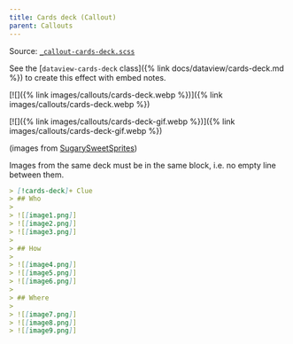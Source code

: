 ```yaml
---
title: Cards deck (Callout)
parent: Callouts
---
```


Source: [`_callout-cards-deck.scss`](https://github.com/ElsaTam/obsidian-fancy-a-story/blob/main/scss/editor/callouts/_callout-dvjs-cards-deck.scss)

See the [`dataview-cards-deck` class]({% link docs/dataview/cards-deck.md %}) to create this effect with embed notes.

[![]({% link images/callouts/cards-deck.webp %})]({% link images/callouts/cards-deck.webp %})

[![]({% link images/callouts/cards-deck-gif.webp %})]({% link images/callouts/cards-deck-gif.webp %})

(images from [SugarySweetSprites](https://www.deviantart.com/sugarysweetsprites/art/Cluedo-Cards-633344381))

Images from the same deck must be in the same block, i.e. no empty line between them.

```markdown
> [!cards-deck]+ Clue
> ## Who
> 
> ![[image1.png]]
> ![[image2.png]]
> ![[image3.png]]
> 
> ## How
> 
> ![[image4.png]]
> ![[image5.png]]
> ![[image6.png]]
>
> ## Where
> 
> ![[image7.png]]
> ![[image8.png]]
> ![[image9.png]]
```